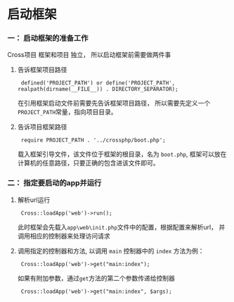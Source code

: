 # 启动框架

### 一： 启动框架的准备工作 
Cross项目 框架和项目 独立， 所以启动框架前需要做两件事

1. 告诉框架项目路径

		defined('PROJECT_PATH') or define('PROJECT_PATH', realpath(dirname(__FILE__)) . DIRECTORY_SEPARATOR);
	在引用框架启动文件前需要先告诉框架项目路径， 所以需要先定义一个`PROJECT_PATH`常量，指向项目目录。

2. 告诉项目框架路径

		require PROJECT_PATH . '../crossphp/boot.php';

	载入框架引导文件，该文件位于框架的根目录，名为 `boot.php`, 框架可以放在计算机的任意路径，只要正确的包含进该文件即可。

### 二： 指定要启动的app并运行

1. 解析url运行

		Cross::loadApp('web')->run();
	
	此时框架会先载入`app\web\init.php`文件中的配置，根据配置来解析url， 并调用相应的控制器来处理访问请求


2. 调用指定的控制器和方法, 以调用 `main` 控制器中的 `index` 方法为例：

		Cross::loadApp('web')->get("main:index");

	如果有附加参数，通过`get`方法的第二个参数传递给控制器
	
		Cross::loadApp('web')->get("main:index", $args);
